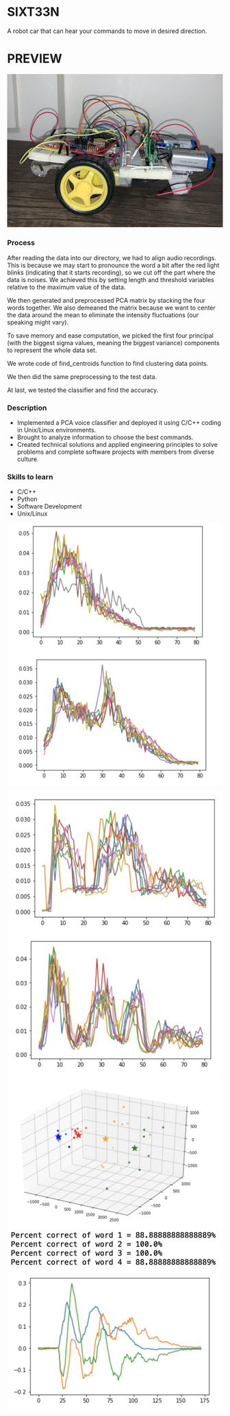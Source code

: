 # SIXT33N
A robot car that can hear your commands to move in desired direction.

# PREVIEW
![robot car](img/6.png)

### Process
After reading the data into our directory, we had to align audio recordings. This is because we may start to pronounce the word a bit after the red light blinks (indicating that it starts recording), so we cut off the part where the data is noises. We achieved this by setting length and threshold variables relative to the maximum value of the data.

We then generated and preprocessed PCA matrix by stacking the four words together. We also demeaned the matrix because we want to center the data around the mean to eliminate the intensity fluctuations (our speaking might vary).

To save memory and ease computation, we picked the first four principal (with the biggest sigma values, meaning the biggest variance) components to represent the whole data set.

We wrote code of find_centroids function to find clustering data points.

We then did the same preprocessing to the test data.

At last, we tested the classifier and find the accuracy.

### Description
- Implemented a PCA voice classifier and deployed it using C/C++ coding in Unix/Linux environments.
- Brought to analyze information to choose the best commands.
- Created technical solutions and applied engineering principles to solve problems and complete software projects with members from diverse culture.

### Skills to learn
- C/C++
- Python
- Software Development
- Unix/Linux

![PCA](img/1.png)
![PCA](img/2.png)
![PCA](img/3.png)
![PCA](img/4.png)
![PCA](img/5.png)
